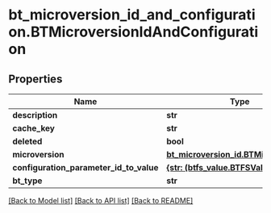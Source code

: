 # bt_microversion_id_and_configuration.BTMicroversionIdAndConfiguration

## Properties
Name | Type | Description | Notes
------------ | ------------- | ------------- | -------------
**description** | **str** |  | [optional] 
**cache_key** | **str** |  | [optional] 
**deleted** | **bool** |  | [optional] 
**microversion** | [**bt_microversion_id.BTMicroversionId**](BTMicroversionId.md) |  | [optional] 
**configuration_parameter_id_to_value** | [**{str: (btfs_value.BTFSValue,)}**](BTFSValue.md) |  | [optional] 
**bt_type** | **str** |  | [optional] 

[[Back to Model list]](../README.md#documentation-for-models) [[Back to API list]](../README.md#documentation-for-api-endpoints) [[Back to README]](../README.md)



